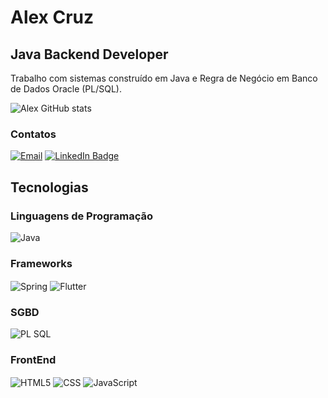 # Alex Cruz

## Java Backend Developer
Trabalho com sistemas construído em Java e Regra de Negócio em Banco de Dados Oracle (PL/SQL). 

![Alex GitHub stats](https://github-readme-stats.vercel.app/api?username=AlexCruz-coder&show_icons=true&theme=radical)

### Contatos
[![Email](https://img.shields.io/badge/Microsoft_Outlook-0078D4?style=for-the-badge&logo=microsoft-outlook&logoColor=white)](alexcruz@outlook.com.br)
[![LinkedIn Badge](https://img.shields.io/badge/LinkedIn-Profile-informational?style=flat&logo=linkedin&logoColor=white&color=0D76A8)](https://www.linkedin.com/in/alexbenicio/)

## Tecnologias

### Linguagens de Programação
<div style="display: inline_block">
    <img align="center" alt="Java" src="https://img.shields.io/badge/Java-ED8B00?style=for-the-badge&logo=java&logoColor=white"/>
</div>

### Frameworks
<div>
    <img align="center" alt="Spring" src="https://img.shields.io/badge/Spring-6DB33F?style=for-the-badge&logo=spring&logoColor=white"/>
    <img align="center" alt="Flutter" src="https://img.shields.io/badge/Flutter-02569B?style=for-the-badge&logo=flutter&logoColor=white"/>
</div>

### SGBD
<div style="display: inline_block">
    <img align="center" alt="PL SQL" src="https://img.shields.io/badge/Oracle-F80000?style=for-the-badge&logo=oracle&logoColor=black"/>
</div>

### FrontEnd
<div style="display: inline_block">
    <img align="center" alt="HTML5" src="https://img.shields.io/badge/HTML-239120?style=for-the-badge&logo=html5&logoColor=white"/>
    <img align="center" alt="CSS" src="https://img.shields.io/badge/CSS-239120?&style=for-the-badge&logo=css3&logoColor=white"/>
    <img align="center" alt="JavaScript" src="https://img.shields.io/badge/JavaScript-F7DF1E?style=for-the-badge&logo=javascript&logoColor=black"/>
</div>


